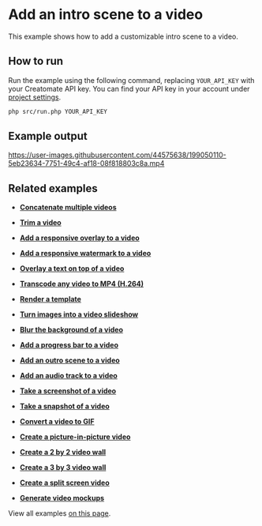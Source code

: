 # Add an intro scene to a video

This example shows how to add a customizable intro scene to a video.

## How to run

Run the example using the following command, replacing `YOUR_API_KEY` with your Creatomate API key. You can find your API key in your account under [project settings](https://creatomate.com/docs/api/rest-api/authentication).
```bash
php src/run.php YOUR_API_KEY
```

## Example output

https://user-images.githubusercontent.com/44575638/199050110-5eb23634-7751-49c4-af18-08f818803c8a.mp4

## Related examples

- **[Concatenate multiple videos](https://github.com/creatomate/php-examples/tree/main/concatenate)**

- **[Trim a video](https://github.com/creatomate/php-examples/tree/main/trim)**

- **[Add a responsive overlay to a video](https://github.com/creatomate/php-examples/tree/main/responsive-overlay)**

- **[Add a responsive watermark to a video](https://github.com/creatomate/php-examples/tree/main/watermark)**

- **[Overlay a text on top of a video](https://github.com/creatomate/php-examples/tree/main/text-overlay)**

- **[Transcode any video to MP4 (H.264)](https://github.com/creatomate/php-examples/tree/main/transcode)**

- **[Render a template](https://github.com/creatomate/php-examples/tree/main/template)**

- **[Turn images into a video slideshow](https://github.com/creatomate/php-examples/tree/main/slideshow)**

- **[Blur the background of a video](https://github.com/creatomate/php-examples/tree/main/blur-background)**

- **[Add a progress bar to a video](https://github.com/creatomate/php-examples/tree/main/progress-bar)**

- **[Add an outro scene to a video](https://github.com/creatomate/php-examples/tree/main/outro)**

- **[Add an audio track to a video](https://github.com/creatomate/php-examples/tree/main/audio)**

- **[Take a screenshot of a video](https://github.com/creatomate/php-examples/tree/main/video-screenshot)**

- **[Take a snapshot of a video](https://github.com/creatomate/php-examples/tree/main/video-snapshot)**

- **[Convert a video to GIF](https://github.com/creatomate/php-examples/tree/main/video-to-gif)**

- **[Create a picture-in-picture video](https://github.com/creatomate/php-examples/tree/main/picture-in-picture)**

- **[Create a 2 by 2 video wall](https://github.com/creatomate/php-examples/tree/main/two-by-two)**

- **[Create a 3 by 3 video wall](https://github.com/creatomate/php-examples/tree/main/three-by-three)**

- **[Create a split screen video](https://github.com/creatomate/php-examples/tree/main/splitscreen)**

- **[Generate video mockups](https://github.com/creatomate/php-examples/tree/main/warp-video)**

View all examples [on this page](https://github.com/creatomate/php-examples).
